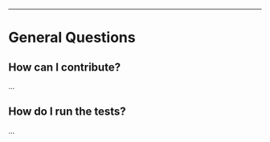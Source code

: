 


---


# General Questions #

## How can I contribute? ##

...

## How do I run the tests? ##

...